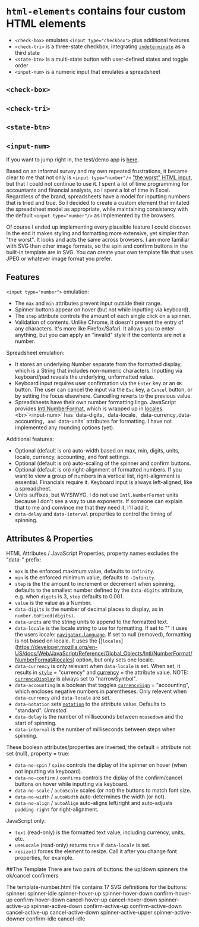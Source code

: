 # `html-elements` contains four custom HTML elements
- `<check-box>` emulates `<input type="checkbox">` plus additional features
- `<check-tri>` is a three-state checkbox, integrating [`indeterminate`](https://developer.mozilla.org/en-US/docs/Web/API/HTMLInputElement/indeterminate) as a third state
- `<state-btn>` is a multi-state button with user-defined states and toggle order
- `<input-num>` is a numeric input that emulates a spreadsheet

## `<check-box>`

## `<check-tri>`

## `<state-btn>`

## `<input-num>`
If you want to jump right in, the test/demo app is [here](https://sidewayss.github.io/html-elements/apps/input-num).

Based on an informal survey and my own repeated frustrations, it became clear to me that not only is `<input type="number"/>` ["the worst" HTML input](https://www.google.com/search?q=the+worst+html+input), but that I could not continue to use it. I spent a lot of time programming for accountants and financial analysts, so I spent a lot of time in Excel. Regardless of the brand, spreadsheets have a model for inputting numbers that is tried and true. So I decided to create a custom element that imitated the spreadsheet model as appropriate, while maintaining consistency with the default `<input type="number"/>` as implemented by the browsers.

Of course I ended up implementing every plausible feature I could discover. In the end it makes styling and formatting more extensive, yet simpler than "the worst". It looks and acts the same across browsers. I am more familiar with SVG than other image formats, so the spin and confirm buttons in the built-in template are in SVG. You can create your own template file that uses JPEG or whatever image format you prefer.

## Features
`<input type="number">` emulation:
- The `max` and `min` attributes prevent input outside their range.
- Spinner buttons appear on hover (but not while inputting via keyboard).
- The `step` attribute controls the amount of each single click on a spinner.
- Validation of contents. Unlike Chrome, it doesn't prevent the entry of any characters. It's more like Firefox/Safari. It allows you to enter anything, but you can apply an "invalid" style if the contents are not a number.

Spreadsheet emulation:
- It stores an underlying Number separate from the formatted display, which is a String that includes non-numeric characters. Inputting via keyboard/pad reveals the underlying, unformatted value.
- Keyboard input requires user confirmation via the `Enter` key or an `OK` button. The user can cancel the input via the `Esc` key, a `Cancel` button, or by setting the focus elsewhere. Cancelling reverts to the previous value.
- Spreadsheets have their own number formatting lingo. JavaScript provides [Intl.NumberFormat](https://developer.mozilla.org/en-US/docs/Web/JavaScript/Reference/Global_Objects/Intl/NumberFormat), which is wrapped up in [locales](https://en.wikipedia.org/wiki/Locale_(computer_software)).<br>`<input-num>` has `data-digits`, `data-locale`, `data-currency`,`data-accounting`, and `data-units` attributes for formatting. I have not implemented any rounding options (yet).

Additional features:
- Optional (default is on) auto-width based on max, min, digits, units, locale, currency, accounting, and font settings.
- Optional (default is on) auto-scaling of the spinner and confirm buttons.
- Optional (default is on) right-alignment of formatted numbers. If you want to view a group of numbers in a vertical list, right-alignment is essential. Financials require it. Keyboard input is always left-aligned, like a spreadsheet.
- Units suffixes, but WYSIWYG. I do not use `Intl.NumberFormat` units because I don't see a way to use exponents. If someone can explain that to me and convince me that they need it, I'll add it.
- `data-delay` and `data-interval` properties to control the timing of spinning.

## Attributes & Properties
HTML Attributes / JavaScript Properties, property names excludes the "data-" prefix:
- `max` is the enforced maximum value, defaults to `Infinity`.
- `min` is the enforced minimum value, defaults to `-Infinity`.
- `step` is the the amount to increment or decrement when spinning, defaults to the smallest number defined by the `data-digits` attribute, e.g. when `digits` is 3, `step` defaults to 0.001.
- `value` is the value as a Number.
- `data-digits` is the number of decimal places to display, as in `number.toFixed(digits)`.
- `data-units` are the string units to append to the formatted text.
- `data-locale` is the locale string to use for formatting. If set to "" it uses the users locale: [`navigator.language`](https://developer.mozilla.org/en-US/docs/Web/API/Navigator/language). If set to null (removed), formatting is not based on locale. It uses the []`locales`](https://developer.mozilla.org/en-US/docs/Web/JavaScript/Reference/Global_Objects/Intl/NumberFormat/NumberFormat#locales) option, but only sets one locale.
- `data-currency` is only relevant when `data-locale` is set. When set, it results in [`style`](https://developer.mozilla.org/en-US/docs/Web/JavaScript/Reference/Global_Objects/Intl/NumberFormat/NumberFormat#style) = "currency" and [currency](https://developer.mozilla.org/en-US/docs/Web/JavaScript/Reference/Global_Objects/Intl/NumberFormat/NumberFormat#currency_2) = the attribute value. NOTE: [`currencyDisplay`](https://developer.mozilla.org/en-US/docs/Web/JavaScript/Reference/Global_Objects/Intl/NumberFormat/NumberFormat#currencydisplay) is always set to "narrowSymbol".
- `data-accounting` is a boolean that toggles [`currencySign`](https://developer.mozilla.org/en-US/docs/Web/JavaScript/Reference/Global_Objects/Intl/NumberFormat/NumberFormat#currencysign) = "accounting", which encloses negative numbers in parentheses. Only relevent when `data-currency` and `data-locale` are set.
- `data-notation` sets [`notation`](https://developer.mozilla.org/en-US/docs/Web/JavaScript/Reference/Global_Objects/Intl/NumberFormat/NumberFormat#notation) to the attribute value. Defaults to "standard". *Untested*.
- `data-delay` is the number of milliseconds between `mousedown` and the start of spinning.
- `data-interval` is the number of milliseconds between steps when spinning.

These boolean attributes/properties are inverted, the default = attribute not set (null), property = true:
- `data-no-spin` / `spins` controls the diplay of the spinner on hover (when not inputting via keyboard).
- `data-no-confirm` / `confirms` controls the diplay of the confirm/cancel buttons on hover while inputting via keyboard.
- `data-no-scale` / `autoScale` scales (or not) the buttons to match font size.
- `data-no-width` / `autoWidth` auto-determines the width (or not).
- `data-no-align` / `autoAlign` auto-aligns left/right and auto-adjusts `padding-right` for right-alignment.

JavaScript only:
- `text` (read-only) is the formatted text value, including currency, units, etc.
- `useLocale` (read-only) returns `true` if `data-locale` is set.
- `resize()` forces the element to resize. Call it after you change font properties, for example.

##The Template
There are two pairs of buttons:
the up/down spinners
the ok/cancel confirmers

The template-number.html file contains 17 SVG definitions for the buttons:
spinner:
spinner-idle
spinner-hover-up
spinner-hover-down
confirm-hover-up
confirm-hover-down
cancel-hover-up
cancel-hover-down
spinner-active-up
spinner-active-down
confirm-active-up
confirm-active-down
cancel-active-up
cancel-active-down
spinner-active-upper
spinner-active-downer
confirm-idle
cancel-idle